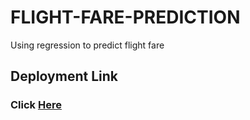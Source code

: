 # FLIGHT-FARE-PREDICTION
Using regression to predict flight fare


## Deployment Link
### Click [Here](https://flight-fare-prediction-an.herokuapp.com/)
